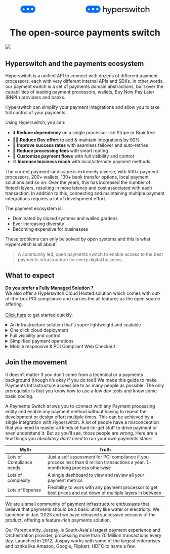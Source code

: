 <p align="center">
  <img src="https://github.com/juspay/hyperswitch/raw/main/docs/imgs/hyperswitch-logo-dark.svg#gh-dark-mode-only" alt="Hyperswitch-Logo" width="40%" />
  <img src="https://github.com/juspay/hyperswitch/raw/main/docs/imgs/hyperswitch-logo-light.svg#gh-light-mode-only" alt="Hyperswitch-Logo" width="40%" />
</p>

<h1 align="center">The open-source payments switch</h1>

[![](https://img.youtube.com/vi/p6vqGHsoc0s/maxresdefault.jpg)](https://www.youtube.com/watch?v=p6vqGHsoc0s)


## Hyperswitch and the payments ecosystem

Hyperswitch is a unified API to connect with dozens of different payment processors, each with very different internal APIs and SDKs. In other words, our payment switch is a set of payments domain abstractions, built over the capabilities of leading payment processors, wallets, Buy Now Pay Later (BNPL) providers and banks.

Hyperswitch can simplify your payment integrations and allow you to take full control of your payments.

Using Hyperswitch, you can:

* ⬇️ **Reduce dependency** on a single processor like Stripe or Braintree
* 🧑‍💻 **Reduce Dev effort** to add & maintain integrations by 90%&#x20;
* 🚀 **Improve success rates** with seamless failover and auto-retries
* 💸 **Reduce processing fees** with smart routing
* 🎨 **Customize payment flows** with full visibility and control
* 🌐 **Increase business reach** with local/alternate payment methods

The current payment landscape is extremely diverse, with 500+ payment processors, 200+ wallets, 130+ bank transfer options, local payment solutions and so on. Over the years, this has increased the number of fintech layers, resulting in more latency and cost associated with each transaction. In addition to this, connecting and maintaining multiple payment integrations requires a lot of development effort.

The payment ecosystem is:

* Dominated by closed systems and walled gardens
* Ever increasing diversity
* Becoming expensive for businesses

These problems can only be solved by open systems and this is what Hyperswitch is all about:

> A community led, open payments switch to enable access to the best payments infrastructure for every digital business.

## What to expect

**Do you prefer a Fully Managed Solution ?**\
We also offer a Hyperswitch Cloud Hosted solution which comes with out-of-the-box PCI compliance and carries the all features as the open source offering.\
\
[Click here](https://opensource.hyperswitch.io/hyperswitch-cloud/quickstart) to get started quickly.

<details>

<summary>An infrastructure solution that's super lightweight and scalable</summary>

Hyperswitch is optimized for sub 30 ms application overhead (and getting better) and falls within 5% of the payment processor's latency. The application can absorb any shock resulting from unusual traffic spikes and uses a distributed key-value store for high frequency write operations

<img src=".gitbook/assets/latency.png" alt="" data-size="original">

</details>

<details>

<summary>One click cloud deployment</summary>

Hyperswitch supports one-click kubernetes deployment through CDK scripts. The deployment includes an app server, a control center and a web client

<img src=".gitbook/assets/oss.png" alt="" data-size="original">

</details>

<details>

<summary>Full visibility and control</summary>

You can monitor system health by exporting your AWS Cloudwatch metrics to Grafana and stream application logs from Hyperswitch to Loki/Kibana for storing and viewing logs

<img src=".gitbook/assets/logs.gif" alt="" data-size="original">

</details>

<details>

<summary>Simplified payment operations</summary>

Hyperswitch provides a control center to handle all your payment operations like adding payment processors, managing payment routing and viewing analytics

<img src=".gitbook/assets/dashboard.gif" alt="" data-size="original">

</details>

<details>

<summary>Mobile responsive &#x26; PCI Compliant Web Checkout</summary>

Finally, you can self-host your own PCI compliant web checkout and integrate it with your web&#x20;



app. Our web client is highly customizable and blends right in with your web app

<img src=".gitbook/assets/sdk.png" alt="" data-size="original">

</details>

## Join the movement

It doesn’t matter if you don’t come from a technical or a payments background (though it’s okay if you do too!) We made this guide to make Payments Infrastructure accessible to as many people as possible. The only prerequisite is that you know how to use a few dev tools and know some basic coding.

A Payments Switch allows you to connect with any Payment processing entity and enable any payment method without having to repeat the development or design effort multiple times. This can be achieved by a single integration with Hyperswitch. A lot of people have a misconception that you need to master all kinds of hard-to-get stuff to drive payment or even understand it.  But as you’ll see, those people are wrong. Here are a few things you _absolutely don’t need_ to run your own payments stack:

| Myth                     | Truth                                                                                                                            |
| ------------------------ | -------------------------------------------------------------------------------------------------------------------------------- |
| Lots of Compliance needs | Just a self assessment for PCI compliance if you process less than 6 million transactions a year. 1-month long process otherwise |
| Lots of complexity       | A single dashboard to view and review all your payment metrics                                                                   |
| Lots of Expense          | Flexibility to work with any payment processor to get best prices and cut down of multiple layers in between                     |

We are a small community of payment infrastructure enthusiasts that believe that payments should be a basic utility like water or electricity. We launched in Jan '2023 and we have released successive versions of the product, offering a feature-rich payments solution.

Our Parent entity, Juspay, is South-Asia's largest payment experience and Orchestration provider, processing more than 70 Million transactions every day. Launched in 2012, Juspay works with some of the largest enterprises and banks like Amazon, Google, Flipkart, HDFC to name a few.

<figure><picture><source srcset=".gitbook/assets/Screenshot 2023-12-01 at 3.48.33 PM.png" media="(prefers-color-scheme: dark)"><img src=".gitbook/assets/Screenshot 2023-12-01 at 3.46.01 PM.png" alt=""></picture><figcaption></figcaption></figure>

